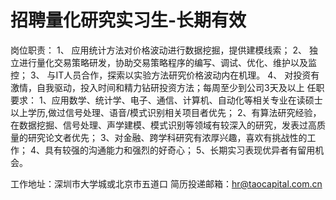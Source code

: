 # 招聘量化研究实习生-长期有效

岗位职责：
1、 应用统计方法对价格波动进行数据挖掘，提供建模线索；
2、 独立进行量化交易策略研发，协助交易策略程序的编写、调试、优化、维护以及监控；
3、 与IT人员合作，探索以实验方法研究价格波动内在机理。
4、 对投资有激情，自我驱动，投入时间和精力钻研投资方法；每周至少到公司3天及以上
任职要求：
1、应用数学、统计学、电子、通信、计算机、自动化等相关专业在读硕士以上学历,做过信号处理、语音/模式识别相关项目者优先；
2、有算法研究经验，在数据挖掘、信号处理、声学建模、模式识别等领域有较深入的研究，发表过高质量的研究论文者优先；
3、对金融、跨学科研究有浓厚兴趣，喜欢有挑战性的工作；
4、具有较强的沟通能力和强烈的好奇心；
5、长期实习表现优异者有留用机会。

工作地址：深圳市大学城或北京市五道口
简历投递邮箱：hr@taocapital.com.cn
